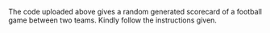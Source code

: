 The code uploaded above gives a random generated scorecard of a football game between two teams.
Kindly follow the instructions given.
